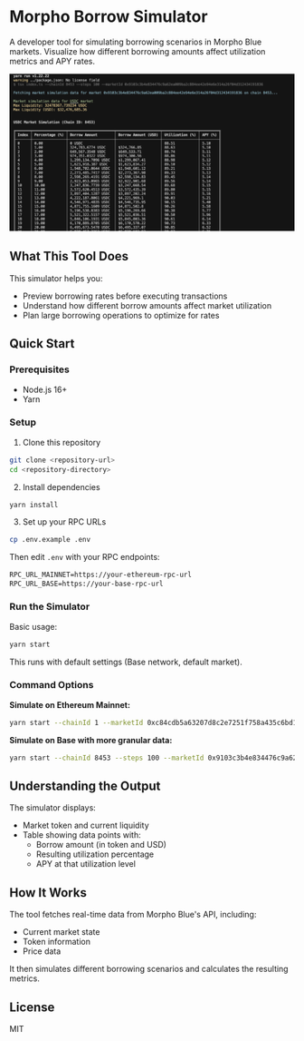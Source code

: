 # Morpho Borrow Simulator

A developer tool for simulating borrowing scenarios in Morpho Blue markets. Visualize how different borrowing amounts affect utilization metrics and APY rates.

![Example Output](./img/image.png)

## What This Tool Does

This simulator helps you:

- Preview borrowing rates before executing transactions
- Understand how different borrow amounts affect market utilization
- Plan large borrowing operations to optimize for rates

## Quick Start

### Prerequisites

- Node.js 16+
- Yarn

### Setup

1. Clone this repository

```bash
git clone <repository-url>
cd <repository-directory>
```

2. Install dependencies

```bash
yarn install
```

3. Set up your RPC URLs

```bash
cp .env.example .env
```

Then edit `.env` with your RPC endpoints:

```
RPC_URL_MAINNET=https://your-ethereum-rpc-url
RPC_URL_BASE=https://your-base-rpc-url
```

### Run the Simulator

Basic usage:

```bash
yarn start
```

This runs with default settings (Base network, default market).

### Command Options

**Simulate on Ethereum Mainnet:**

```bash
yarn start --chainId 1 --marketId 0xc84cdb5a63207d8c2e7251f758a435c6bd10b4eaefdaf36d7650159bf035962e
```

**Simulate on Base with more granular data:**

```bash
yarn start --chainId 8453 --steps 100 --marketId 0x9103c3b4e834476c9a62ea009ba2c884ee42e94e6e314a26f04d312434191836
```

## Understanding the Output

The simulator displays:

- Market token and current liquidity
- Table showing data points with:
  - Borrow amount (in token and USD)
  - Resulting utilization percentage
  - APY at that utilization level

## How It Works

The tool fetches real-time data from Morpho Blue's API, including:

- Current market state
- Token information
- Price data

It then simulates different borrowing scenarios and calculates the resulting metrics.

## License

MIT
